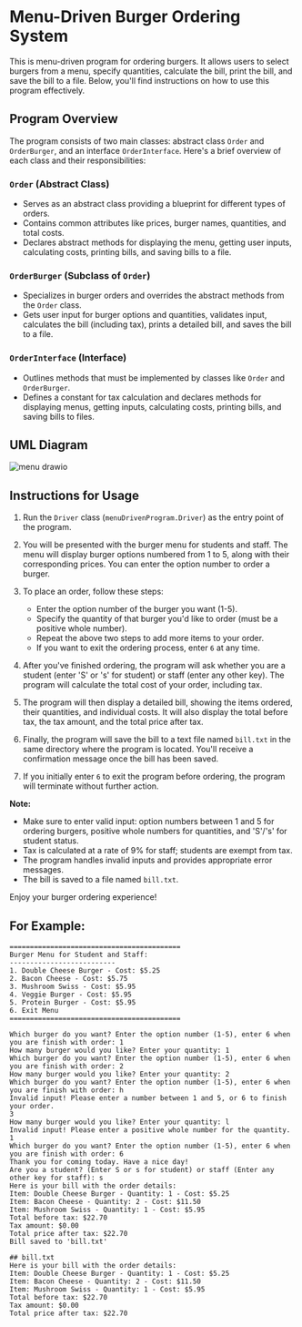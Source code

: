 # Menu-Driven Burger Ordering System
This is menu-driven program for ordering burgers. It allows users to select burgers from a menu, specify quantities, calculate the bill, print the bill, and save the bill to a file. Below, you'll find instructions on how to use this program effectively.

## Program Overview

The program consists of two main classes: abstract class `Order` and `OrderBurger`, and an interface `OrderInterface`. Here's a brief overview of each class and their responsibilities:

### `Order` (Abstract Class)
- Serves as an abstract class providing a blueprint for different types of orders.
- Contains common attributes like prices, burger names, quantities, and total costs.
- Declares abstract methods for displaying the menu, getting user inputs, calculating costs, printing bills, and saving bills to a file.

### `OrderBurger` (Subclass of `Order`)
- Specializes in burger orders and overrides the abstract methods from the `Order` class.
- Gets user input for burger options and quantities, validates input, calculates the bill (including tax), prints a detailed bill, and saves the bill to a file.

### `OrderInterface` (Interface)
- Outlines methods that must be implemented by classes like `Order` and `OrderBurger`.
- Defines a constant for tax calculation and declares methods for displaying menus, getting inputs, calculating costs, printing bills, and saving bills to files.

## UML Diagram
![menu drawio](https://github.com/nojchang/burger-menu-ordering-program/assets/69415781/1b6dff69-61be-4685-9524-aab34e4a3698)


## Instructions for Usage

1. Run the `Driver` class (`menuDrivenProgram.Driver`) as the entry point of the program.

2. You will be presented with the burger menu for students and staff. The menu will display burger options numbered from 1 to 5, along with their corresponding prices. You can enter the option number to order a burger.

3. To place an order, follow these steps:
   - Enter the option number of the burger you want (1-5).
   - Specify the quantity of that burger you'd like to order (must be a positive whole number).
   - Repeat the above two steps to add more items to your order.
   - If you want to exit the ordering process, enter `6` at any time.

4. After you've finished ordering, the program will ask whether you are a student (enter 'S' or 's' for student) or staff (enter any other key). The program will calculate the total cost of your order, including tax.

5. The program will then display a detailed bill, showing the items ordered, their quantities, and individual costs. It will also display the total before tax, the tax amount, and the total price after tax.

6. Finally, the program will save the bill to a text file named `bill.txt` in the same directory where the program is located. You'll receive a confirmation message once the bill has been saved.

7. If you initially enter `6` to exit the program before ordering, the program will terminate without further action.

**Note:**
- Make sure to enter valid input: option numbers between 1 and 5 for ordering burgers, positive whole numbers for quantities, and 'S'/'s' for student status.
- Tax is calculated at a rate of 9% for staff; students are exempt from tax.
- The program handles invalid inputs and provides appropriate error messages.
- The bill is saved to a file named `bill.txt`.

Enjoy your burger ordering experience!

## For Example:
``` 
==========================================
Burger Menu for Student and Staff:
--------------------------
1. Double Cheese Burger - Cost: $5.25
2. Bacon Cheese - Cost: $5.75
3. Mushroom Swiss - Cost: $5.95
4. Veggie Burger - Cost: $5.95
5. Protein Burger - Cost: $5.95
6. Exit Menu
==========================================

Which burger do you want? Enter the option number (1-5), enter 6 when you are finish with order: 1
How many burger would you like? Enter your quantity: 1
Which burger do you want? Enter the option number (1-5), enter 6 when you are finish with order: 2
How many burger would you like? Enter your quantity: 2
Which burger do you want? Enter the option number (1-5), enter 6 when you are finish with order: h
Invalid input! Please enter a number between 1 and 5, or 6 to finish your order.
3
How many burger would you like? Enter your quantity: l
Invalid input! Please enter a positive whole number for the quantity.
1
Which burger do you want? Enter the option number (1-5), enter 6 when you are finish with order: 6
Thank you for coming today. Have a nice day!
Are you a student? (Enter S or s for student) or staff (Enter any other key for staff): s
Here is your bill with the order details:
Item: Double Cheese Burger - Quantity: 1 - Cost: $5.25
Item: Bacon Cheese - Quantity: 2 - Cost: $11.50
Item: Mushroom Swiss - Quantity: 1 - Cost: $5.95
Total before tax: $22.70
Tax amount: $0.00
Total price after tax: $22.70
Bill saved to 'bill.txt'

## bill.txt
Here is your bill with the order details:
Item: Double Cheese Burger - Quantity: 1 - Cost: $5.25
Item: Bacon Cheese - Quantity: 2 - Cost: $11.50
Item: Mushroom Swiss - Quantity: 1 - Cost: $5.95
Total before tax: $22.70
Tax amount: $0.00
Total price after tax: $22.70
```
